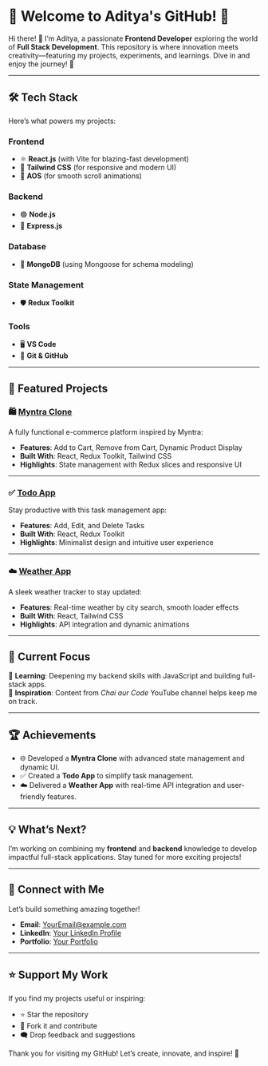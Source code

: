 # 🌟 Welcome to Aditya's GitHub! 🌟  

Hi there! 👋 I’m Aditya, a passionate **Frontend Developer** exploring the world of **Full Stack Development**. This repository is where innovation meets creativity—featuring my projects, experiments, and learnings. Dive in and enjoy the journey! 🚀  

---

## 🛠️ **Tech Stack**
Here’s what powers my projects:  

### Frontend
- ⚛️ **React.js** (with Vite for blazing-fast development)
- 🎨 **Tailwind CSS** (for responsive and modern UI)
- 💫 **AOS** (for smooth scroll animations)  

### Backend
- 🟢 **Node.js**
- 🚀 **Express.js**  

### Database
- 🍃 **MongoDB** (using Mongoose for schema modeling)  

### State Management
- 🛡️ **Redux Toolkit**  

### Tools
- 🖥️ **VS Code**
- 🧩 **Git & GitHub**

---

## 🌟 **Featured Projects**

### 🛍️ [Myntra Clone](https://mintra-app.netlify.app/)
A fully functional e-commerce platform inspired by Myntra:  
- **Features**: Add to Cart, Remove from Cart, Dynamic Product Display  
- **Built With**: React, Redux Toolkit, Tailwind CSS  
- **Highlights**: State management with Redux slices and responsive UI  

---

### ✅ [Todo App](https://github.com/Aditya/todo-app)  
Stay productive with this task management app:  
- **Features**: Add, Edit, and Delete Tasks  
- **Built With**: React, Redux Toolkit  
- **Highlights**: Minimalist design and intuitive user experience  

---

### ☁️ [Weather App](https://github.com/Aditya/weather-app)  
A sleek weather tracker to stay updated:  
- **Features**: Real-time weather by city search, smooth loader effects  
- **Built With**: React, Tailwind CSS  
- **Highlights**: API integration and dynamic animations  

---

## 🚀 **Current Focus**  

🌱 **Learning**: Deepening my backend skills with JavaScript and building full-stack apps.  
📖 **Inspiration**: Content from *Chai aur Code* YouTube channel helps keep me on track.  

---

## 🏆 **Achievements**  

- 🌐 Developed a **Myntra Clone** with advanced state management and dynamic UI.  
- ✅ Created a **Todo App** to simplify task management.  
- ☁️ Delivered a **Weather App** with real-time API integration and user-friendly features.  

---

## 💡 **What’s Next?**  

I’m working on combining my **frontend** and **backend** knowledge to develop impactful full-stack applications. Stay tuned for more exciting projects!  

---

## 💌 **Connect with Me**

Let’s build something amazing together!  

- **Email**: [YourEmail@example.com](mailto:YourEmail@example.com)  
- **LinkedIn**: [Your LinkedIn Profile](https://linkedin.com/in/your-profile)  
- **Portfolio**: [Your Portfolio](https://yourportfolio.com)  

---

## ⭐ **Support My Work**

If you find my projects useful or inspiring:  
- ⭐ Star the repository  
- 🍴 Fork it and contribute  
- 🗨️ Drop feedback and suggestions  

Thank you for visiting my GitHub! Let’s create, innovate, and inspire! 🌟
